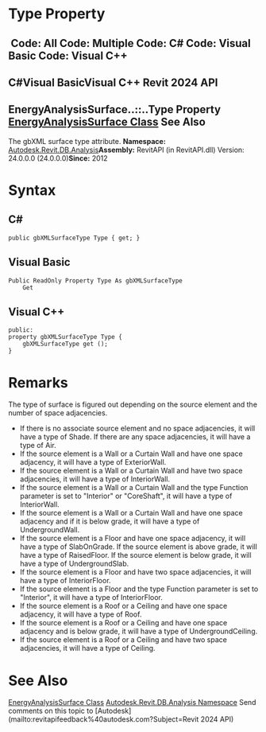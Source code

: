 # Type Property

﻿
 Code: All Code: Multiple Code: C# Code: Visual Basic Code: Visual C++   
---  
C#Visual BasicVisual C++
Revit 2024 API  
---  
EnergyAnalysisSurface..::..Type Property   
[EnergyAnalysisSurface Class](72ef40eb-20ae-d7ef-0ab5-8c52ddd4b813.md "EnergyAnalysisSurface Class") See Also  
---  
The gbXML surface type attribute. 
**Namespace:** [Autodesk.Revit.DB.Analysis](958e2e12-587d-f188-5d7b-f13d7dbfdf48.md "Autodesk.Revit.DB.Analysis Namespace")**Assembly:** RevitAPI (in RevitAPI.dll) Version: 24.0.0.0 (24.0.0.0)**Since:** 2012 
# Syntax
C#  
---  
```text
public gbXMLSurfaceType Type { get; }
```
  
Visual Basic  
---  
```text
Public ReadOnly Property Type As gbXMLSurfaceType
	Get
```
  
Visual C++  
---  
```text
public:
property gbXMLSurfaceType Type {
	gbXMLSurfaceType get ();
}
```
  
# Remarks
The type of surface is figured out depending on the source element and the number of space adjacencies. 
  * If there is no associate source element and no space adjacencies, it will have a type of Shade. If there are any space adjacencies, it will have a type of Air. 
  * If the source element is a Wall or a Curtain Wall and have one space adjacency, it will have a type of ExteriorWall. 
  * If the source element is a Wall or a Curtain Wall and have two space adjacencies, it will have a type of InteriorWall. 
  * If the source element is a Wall or a Curtain Wall and the type Function parameter is set to "Interior" or "CoreShaft", it will have a type of InteriorWall. 
  * If the source element is a Wall or a Curtain Wall and have one space adjacency and if it is below grade, it will have a type of UndergroundWall. 
  * If the source element is a Floor and have one space adjacency, it will have a type of SlabOnGrade. If the source element is above grade, it will have a type of RaisedFloor. If the source element is below grade, it will have a type of UndergroundSlab. 
  * If the source element is a Floor and have two space adjacencies, it will have a type of InteriorFloor. 
  * If the source element is a Floor and the type Function parameter is set to "Interior", it will have a type of InteriorFloor. 
  * If the source element is a Roof or a Ceiling and have one space adjacency, it will have a type of Roof. 
  * If the source element is a Roof or a Ceiling and have one space adjacency and is below grade, it will have a type of UndergroundCeiling. 
  * If the source element is a Roof or a Ceiling and have two space adjacencies, it will have a type of Ceiling. 

# See Also
[EnergyAnalysisSurface Class](72ef40eb-20ae-d7ef-0ab5-8c52ddd4b813.md "EnergyAnalysisSurface Class")
[Autodesk.Revit.DB.Analysis Namespace](958e2e12-587d-f188-5d7b-f13d7dbfdf48.md "Autodesk.Revit.DB.Analysis Namespace")
Send comments on this topic to [Autodesk](mailto:revitapifeedback%40autodesk.com?Subject=Revit 2024 API)